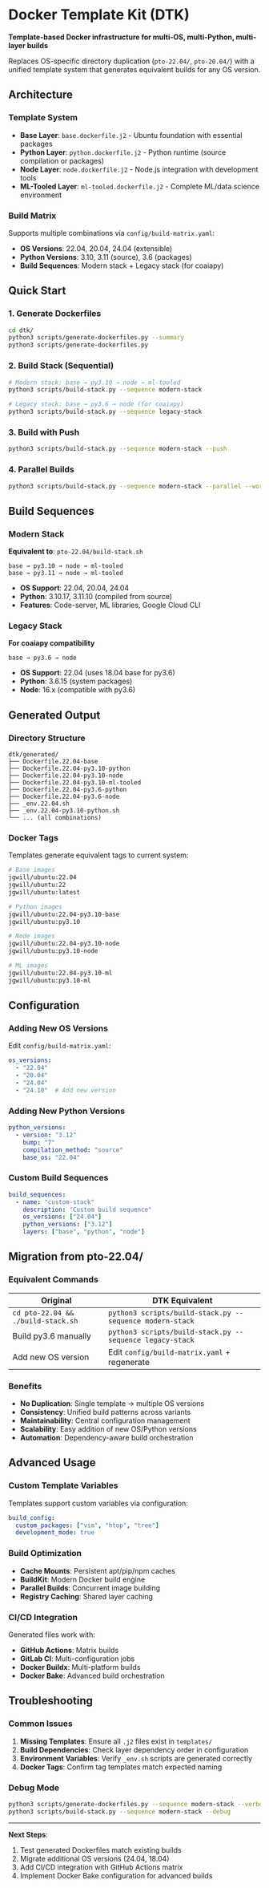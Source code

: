 # Docker Template Kit (DTK)

**Template-based Docker infrastructure for multi-OS, multi-Python, multi-layer builds**

Replaces OS-specific directory duplication (`pto-22.04/`, `pto-20.04/`) with a unified template system that generates equivalent builds for any OS version.

## Architecture

### Template System
- **Base Layer**: `base.dockerfile.j2` - Ubuntu foundation with essential packages
- **Python Layer**: `python.dockerfile.j2` - Python runtime (source compilation or packages)  
- **Node Layer**: `node.dockerfile.j2` - Node.js integration with development tools
- **ML-Tooled Layer**: `ml-tooled.dockerfile.j2` - Complete ML/data science environment

### Build Matrix
Supports multiple combinations via `config/build-matrix.yaml`:
- **OS Versions**: 22.04, 20.04, 24.04 (extensible)
- **Python Versions**: 3.10, 3.11 (source), 3.6 (packages)
- **Build Sequences**: Modern stack + Legacy stack (for coaiapy)

## Quick Start

### 1. Generate Dockerfiles
```bash
cd dtk/
python3 scripts/generate-dockerfiles.py --summary
python3 scripts/generate-dockerfiles.py
```

### 2. Build Stack (Sequential)
```bash
# Modern stack: base → py3.10 → node → ml-tooled
python3 scripts/build-stack.py --sequence modern-stack

# Legacy stack: base → py3.6 → node (for coaiapy)
python3 scripts/build-stack.py --sequence legacy-stack
```

### 3. Build with Push
```bash
python3 scripts/build-stack.py --sequence modern-stack --push
```

### 4. Parallel Builds
```bash
python3 scripts/build-stack.py --sequence modern-stack --parallel --workers 4
```

## Build Sequences

### Modern Stack
**Equivalent to**: `pto-22.04/build-stack.sh`
```
base → py3.10 → node → ml-tooled
base → py3.11 → node → ml-tooled
```
- **OS Support**: 22.04, 20.04, 24.04
- **Python**: 3.10.17, 3.11.10 (compiled from source)
- **Features**: Code-server, ML libraries, Google Cloud CLI

### Legacy Stack  
**For coaiapy compatibility**
```
base → py3.6 → node
```
- **OS Support**: 22.04 (uses 18.04 base for py3.6)
- **Python**: 3.6.15 (system packages)
- **Node**: 16.x (compatible with py3.6)

## Generated Output

### Directory Structure
```
dtk/generated/
├── Dockerfile.22.04-base
├── Dockerfile.22.04-py3.10-python  
├── Dockerfile.22.04-py3.10-node
├── Dockerfile.22.04-py3.10-ml-tooled
├── Dockerfile.22.04-py3.6-python
├── Dockerfile.22.04-py3.6-node
├── _env.22.04.sh
├── _env.22.04-py3.10-python.sh
└── ... (all combinations)
```

### Docker Tags
Templates generate equivalent tags to current system:
```bash
# Base images
jgwill/ubuntu:22.04
jgwill/ubuntu:22
jgwill/ubuntu:latest

# Python images  
jgwill/ubuntu:22.04-py3.10-base
jgwill/ubuntu:py3.10

# Node images
jgwill/ubuntu:22.04-py3.10-node 
jgwill/ubuntu:py3.10-node

# ML images
jgwill/ubuntu:22.04-py3.10-ml
jgwill/ubuntu:py3.10-ml
```

## Configuration

### Adding New OS Versions
Edit `config/build-matrix.yaml`:
```yaml
os_versions:
  - "22.04"
  - "20.04" 
  - "24.04"
  - "24.10"  # Add new version
```

### Adding New Python Versions
```yaml
python_versions:
  - version: "3.12"
    bump: "7"
    compilation_method: "source"
    base_os: "22.04"
```

### Custom Build Sequences
```yaml
build_sequences:
  - name: "custom-stack"
    description: "Custom build sequence"
    os_versions: ["24.04"]
    python_versions: ["3.12"]
    layers: ["base", "python", "node"]
```

## Migration from pto-22.04/

### Equivalent Commands
| Original | DTK Equivalent |
|----------|----------------|
| `cd pto-22.04 && ./build-stack.sh` | `python3 scripts/build-stack.py --sequence modern-stack` |
| Build py3.6 manually | `python3 scripts/build-stack.py --sequence legacy-stack` |
| Add new OS version | Edit `config/build-matrix.yaml` + regenerate |

### Benefits
- **No Duplication**: Single template → multiple OS versions
- **Consistency**: Unified build patterns across variants  
- **Maintainability**: Central configuration management
- **Scalability**: Easy addition of new OS/Python versions
- **Automation**: Dependency-aware build orchestration

## Advanced Usage

### Custom Template Variables
Templates support custom variables via configuration:
```yaml
build_config:
  custom_packages: ["vim", "htop", "tree"]
  development_mode: true
```

### Build Optimization
- **Cache Mounts**: Persistent apt/pip/npm caches
- **BuildKit**: Modern Docker build engine
- **Parallel Builds**: Concurrent image building
- **Registry Caching**: Shared layer caching

### CI/CD Integration
Generated files work with:
- **GitHub Actions**: Matrix builds
- **GitLab CI**: Multi-configuration jobs  
- **Docker Buildx**: Multi-platform builds
- **Docker Bake**: Advanced build orchestration

## Troubleshooting

### Common Issues
1. **Missing Templates**: Ensure all `.j2` files exist in `templates/`
2. **Build Dependencies**: Check layer dependency order in configuration
3. **Environment Variables**: Verify `_env.sh` scripts are generated correctly
4. **Docker Tags**: Confirm tag templates match expected naming

### Debug Mode
```bash
python3 scripts/generate-dockerfiles.py --sequence modern-stack --verbose
python3 scripts/build-stack.py --sequence modern-stack --debug
```

---

**Next Steps**: 
1. Test generated Dockerfiles match existing builds
2. Migrate additional OS versions (24.04, 18.04)
3. Add CI/CD integration with GitHub Actions matrix
4. Implement Docker Bake configuration for advanced builds